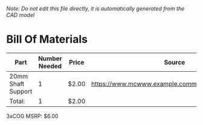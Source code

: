 ###### Note: Do not edit this file directly, it is automatically generated from the CAD model 
# Bill Of Materials 
 |Part|Number Needed|Price|Source| 
 |----|----------|-----|-----|
|20mm Shaft Support|1|$2.00|https://www.mcwww.example.commaster.com/62645k42|
|Total: |1|$2.00| |

 3xCOG MSRP: $6.00